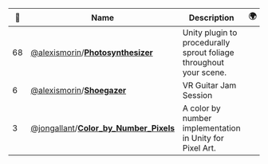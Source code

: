 |:star2: | Name | Description | 🌍|
|---|---|---|---|
|68|[@alexismorin](https://github.com/alexismorin)/[**Photosynthesizer**](https://github.com/alexismorin/Photosynthesizer)|Unity plugin to procedurally sprout foliage throughout your scene.||
|6|[@alexismorin](https://github.com/alexismorin)/[**Shoegazer**](https://github.com/alexismorin/Shoegazer)|VR Guitar Jam Session||
|3|[@jongallant](https://github.com/jongallant)/[**Color_by_Number_Pixels**](https://github.com/jongallant/Color_by_Number_Pixels)|A color by number implementation in Unity for Pixel Art.||

